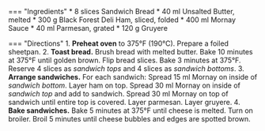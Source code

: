 === "Ingredients"
    * 8 slices Sandwich Bread
    * 40 ml Unsalted Butter, melted
    * 300 g Black Forest Deli Ham, sliced, folded
    * 400 ml Mornay Sauce
    * 40 ml Parmesan, grated
    * 120 g Gruyere

=== "Directions"
    1. **Preheat oven** to 375°F (190°C). Prepare a foiled sheetpan.
    2. **Toast bread.** Brush bread with melted butter. Bake 10 minutes at 375°F until golden brown. Flip bread slices. Bake 3 minutes at 375°F. Reserve 4 slices as *sandwich tops* and 4 slices as *sandwich bottoms*.
    3. **Arrange sandwiches.** For each sandwich: Spread 15 ml Mornay on inside of *sandwich bottom*. Layer ham on top. Spread 30 ml Mornay on inside of *sandwich top* and add to sandwich. Spread 30 ml Mornay on top of sandwich until entire top is covered. Layer parmesan. Layer gruyere.
    4. **Bake sandwiches.** Bake 5 minutes at 375°F until cheese is melted. Turn on broiler. Broil 5 minutes until cheese bubbles and edges are spotted brown.

[^1]:
    ["Croque Monsieur."](https://www.cookscountry.com/recipes/11134-croque-monsieur) *Cook's Country.* October & November 2018. Accessed 2020.
